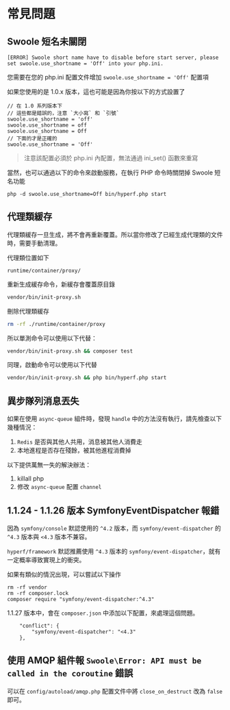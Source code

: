 # 常見問題

## Swoole 短名未關閉

```
[ERROR] Swoole short name have to disable before start server, please set swoole.use_shortname = 'Off' into your php.ini.
```

您需要在您的 php.ini 配置文件增加 `swoole.use_shortname = 'Off'` 配置項

如果您使用的是 1.0.x 版本，這也可能是因為你按以下的方式設置了

```
// 在 1.0 系列版本下
// 這些都是錯誤的，注意 `大小寫` 和 `引號`
swoole.use_shortname = 'off'
swoole.use_shortname = off
swoole.use_shortname = Off
// 下面的才是正確的
swoole.use_shortname = 'Off'
```

> 注意該配置必須於 php.ini 內配置，無法通過 ini_set() 函數來重寫

當然，也可以通過以下的命令來啟動服務，在執行 PHP 命令時關閉掉 Swoole 短名功能

```
php -d swoole.use_shortname=Off bin/hyperf.php start
```

## 代理類緩存

代理類緩存一旦生成，將不會再重新覆蓋。所以當你修改了已經生成代理類的文件時，需要手動清理。

代理類位置如下

```
runtime/container/proxy/
```

重新生成緩存命令，新緩存會覆蓋原目錄

```bash
vendor/bin/init-proxy.sh
```

刪除代理類緩存

```bash
rm -rf ./runtime/container/proxy
```

所以單測命令可以使用以下代替：

```bash
vendor/bin/init-proxy.sh && composer test
```

同理，啟動命令可以使用以下代替

```bash
vendor/bin/init-proxy.sh && php bin/hyperf.php start
```

## 異步隊列消息丟失

如果在使用 `async-queue` 組件時，發現 `handle` 中的方法沒有執行，請先檢查以下幾種情況：

1. `Redis` 是否與其他人共用，消息被其他人消費走
2. 本地進程是否存在殘餘，被其他進程消費掉

以下提供萬無一失的解決辦法：

1. killall php
2. 修改 `async-queue` 配置 `channel`

## 1.1.24 - 1.1.26 版本 SymfonyEventDispatcher 報錯

因為 `symfony/console` 默認使用的 `^4.2` 版本，而 `symfony/event-dispatcher` 的 `^4.3` 版本與 `<4.3` 版本不兼容。

`hyperf/framework` 默認推薦使用 `^4.3` 版本的 `symfony/event-dispatcher`，就有一定概率導致實現上的衝突。

如果有類似的情況出現，可以嘗試以下操作

```
rm -rf vendor
rm -rf composer.lock
composer require "symfony/event-dispatcher:^4.3"
```

1.1.27 版本中，會在 `composer.json` 中添加以下配置，來處理這個問題。

```
    "conflict": {
        "symfony/event-dispatcher": "<4.3"
    },
```

## 使用 AMQP 組件報 `Swoole\Error: API must be called in the coroutine` 錯誤

可以在 `config/autoload/amqp.php` 配置文件中將 `close_on_destruct` 改為 `false` 即可。

